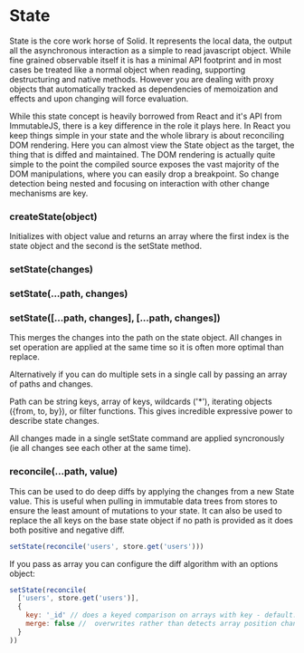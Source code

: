 # State

State is the core work horse of Solid. It represents the local data, the output all the asynchronous interaction as a simple to read javascript object. While fine grained observable itself it is has a minimal API footprint and in most cases be treated like a normal object when reading, supporting destructuring and native methods. However you are dealing with proxy objects that automatically tracked as dependencies of memoization and effects and upon changing will force evaluation.

While this state concept is heavily borrowed from React and it's API from ImmutableJS, there is a key difference in the role it plays here. In React you keep things simple in your state and the whole library is about reconciling DOM rendering. Here you can almost view the State object as the target, the thing that is diffed and maintained. The DOM rendering is actually quite simple to the point the compiled source exposes the vast majority of the DOM manipulations, where you can easily drop a breakpoint. So change detection being nested and focusing on interaction with other change mechanisms are key.

### createState(object)

Initializes with object value and returns an array where the first index is the state object and the second is the setState method.

### setState(changes)
### setState(...path, changes)
### setState([...path, changes], [...path, changes])

This merges the changes into the path on the state object. All changes in set operation are applied at the same time so it is often more optimal than replace.

Alternatively if you can do multiple sets in a single call by passing an array of paths and changes.

Path can be string keys, array of keys, wildcards ('*'), iterating objects ({from, to, by}), or filter functions. This gives incredible expressive power to describe state changes.

All changes made in a single setState command are applied syncronously (ie all changes see each other at the same time).

### reconcile(...path, value)

This can be used to do deep diffs by applying the changes from a new State value. This is useful when pulling in immutable data trees from stores to ensure the least amount of mutations to your state. It can also be used to replace the all keys on the base state object if no path is provided as it does both positive and negative diff.

```js
setState(reconcile('users', store.get('users')))
```

If you pass as array you can configure the diff algorithm with an options object:

```js
setState(reconcile(
  ['users', store.get('users')],
  {
    key: '_id' // does a keyed comparison on arrays with key - default: 'id'
    merge: false //  overwrites rather than detects array position changes when not keyed - default: false
  }
))
```
